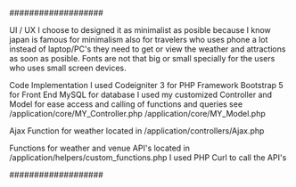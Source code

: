 ###################


UI / UX 
I choose to designed it as minimalist as posible because I know japan is famous for minimalism also for travelers who uses phone a lot instead of laptop/PC's they need to get or view the weather and attractions as soon as posible.
Fonts are not that big or small specially for the users who uses small screen devices.

Code Implementation
I used Codeigniter 3 for PHP Framework
Bootstrap 5 for Front End
MySQL for database
I used my customized Controller and Model for ease access and calling of functions and queries
see 
/application/core/MY_Controller.php
/application/core/MY_Model.php

Ajax Function for weather located in 
/application/controllers/Ajax.php

Functions for weather and venue API's located in
/application/helpers/custom_functions.php
I used PHP Curl to call the API's


###################
